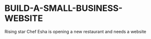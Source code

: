 # BUILD-A-SMALL-BUSINESS-WEBSITE
Rising star Chef Esha is opening a new restaurant and needs a website
